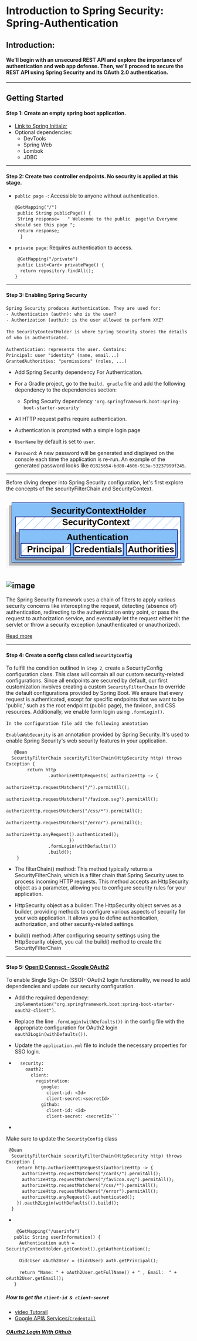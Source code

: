 # Introduction to Spring Security: Spring-Authentication

## Introduction:


#### We'll begin with an unsecured REST API and explore the importance of authentication and web app defense. Then, we'll proceed to secure the REST API using Spring Security and its OAuth 2.0 authentication.
 ---

Getting Started
---

#### Step 1: Create an empty spring boot application.

  - [Link to Spring Initialzr](https://start.spring.io/#!type=gradle-project&language=java&platformVersion=3.2.5&packaging=jar&jvmVersion=17&groupId=com.rtx.example&artifactId=demo-spring-authentication&name=demoSpringAuthentication&description=Demo%20project%20for%20Spring%20Boot&packageName=com.rtx.example.authentication&dependencies=lombok,mysql,web,h2,data-jdbc,devtools)
  - Optional dependencies:
    - DevTools
    - Spring Web
    - Lombok
    - JDBC
---
    
#### Step 2: Create two controller endpoints. No security is applied at this stage.

- `public page` -: Accessible to anyone without authentication.
  

      @GetMapping("/")
  	   public String publicPage() {
       String response=   " Welecome to the public  page!\n Everyone should see this page ";		
       return response;
  	    }

- `private page`:  Requires authentication to access.
   ```
    @GetMapping("/private")
    public List<Card> privatePage() {
     return repository.findAll();
   }

   ```
---
#### Step 3: Enabling Spring Security 

    Spring Security produces Authentication. They are used for:
    - Authentication (authn): who is the user?
    - Authorization (authz): is the user allowed to perform XYZ?

    The SecurityContextHolder is where Spring Security stores the details of who is authenticated.

    Authentication: represents the user. Contains:
    Principal: user "identity" (name, email...)
    GrantedAuthorities: "permissions" (roles, ...)
    
- Add Spring Security dependency For Authentication.
- For a Gradle project, go to the `build. gradle` file and add the following dependency to the dependencies section:

  - Spring Security dependency `'org.springframework.boot:spring-boot-starter-security'`

-  All HTTP request paths require authentication.
-  Authentication is prompted with a simple login page
- `UserName` by default is set to `user`.
- `Password`: A new password will be generated and displayed on the console each time the application is re-run. An example of the generated password looks like `01825654-bd80-4606-913a-53237999f245`.
  

--- 
 Before diving deeper into Spring Security configuration, let's first explore the concepts of the securityFilterChain  and SecurityContext.

 
![alt text](image.png)
-
![image](https://github.com/hsadeveloper/spring-security/assets/139012520/c6346228-82e3-4016-b23c-2f192ef6c4e0)
-
The Spring Security framework uses a chain of filters to apply various security concerns like intercepting the request, detecting (absence of) authentication, redirecting to the authentication entry point, or pass the request to authorization service, and eventually let the request either hit the servlet or throw a security exception (unauthenticated or unauthorized). 



[Read more](https://javarevisited.blogspot.com/2021/02/spring-security-interview-questions-answers-java.html#ixzz8YoVLwKkl)

---

#### Step 4: Create a config class called `SecurityConfig`

To fulfill the condition outlined in `Step 2`, create a SecurityConfig configuration class. This class will contain all our custom security-related configurations.
Since all endpoints are secured by default, our first customization involves creating a custom `SecurityFilterChain` to override the default configurations provided by Spring Boot. We ensure that every request is authenticated, except for specific endpoints that we want to be 'public,' such as the root endpoint (public page), the favicon, and CSS resources. Additionally, we enable form login using `.formLogin()`.




```In the configuration file add the following annotation ```

`EnableWebSecurity` is an annotation provided by Spring Security. It's used to enable Spring Security's web security features in your application.


       @Bean
      SecurityFilterChain securityFilterChain(HttpSecurity http) throws Exception {
            return http
                    .authorizeHttpRequests( authorizeHttp -> {
                                authorizeHttp.requestMatchers("/").permitAll();
                                authorizeHttp.requestMatchers("/favicon.svg").permitAll();
                                authorizeHttp.requestMatchers("/css/*").permitAll();
                                authorizeHttp.requestMatchers("/error").permitAll();
                                authorizeHttp.anyRequest().authenticated();
                            })
                    .formLogin(withDefaults())
                    .build();
        }

- The filterChain() method: This method typically returns a SecurityFilterChain, which is a filter chain that Spring Security uses to process incoming HTTP requests. This method accepts an 
                            HttpSecurity object as a parameter, allowing you to configure security rules for your application.
  
- HttpSecurity object as a builder: The HttpSecurity object serves as a builder, providing methods to configure various aspects of security for your web application. It allows you to define 
                                   authentication, authorization, and other security-related settings.
  
- build() method: After configuring security settings using the HttpSecurity object, you call the build() method to create the SecurityFilterChain

---
#### Step 5: [OpenID Connect - Google OAuth2 ](https://developers.google.com/identity/openid-connect/openid-connect)

To enable Single Sign-On (SSO)- OAuth2 login functionality, we need to add dependencies and update our security configuration. 

- Add the required dependency: `implementation("org.springframework.boot:spring-boot-starter-oauth2-client")`.
- Replace the line `.formLogin(withDefaults())` in the config file with the appropriate configuration for OAuth2 login ```oauth2Login(withDefaults())```.
  
- Update the `application.yml` file to include the necessary properties for SSO login.
  
-
  ```spring:
    security:
      oauth2:
        client:
          registration:
            google:
              client-id: <Id>
              client-secret:<secretId>
            github:
              client-id: <Id>
              client-secret: <secretId>```
  
-
Make sure to update the `SecurityConfig` class

     @Bean
      SecurityFilterChain securityFilterChain(HttpSecurity http) throws Exception {
        return http.authorizeHttpRequests(authorizeHttp -> {
          authorizeHttp.requestMatchers("/cards/").permitAll();
          authorizeHttp.requestMatchers("/favicon.svg").permitAll();
          authorizeHttp.requestMatchers("/css/*").permitAll();
          authorizeHttp.requestMatchers("/error").permitAll();
          authorizeHttp.anyRequest().authenticated();
        }).oauth2Login(withDefaults()).build();
      }

-

        @GetMapping("/userinfo")
       public String userInformation() {
         Authentication auth = SecurityContextHolder.getContext().getAuthentication();
     
         OidcUser oAuth2User = (OidcUser) auth.getPrincipal();
     
         return "Name: " + oAuth2User.getFullName() + " , Email:  " + oAuth2User.getEmail();
       }
 
##### How to get the ```client-id & client-secret```
 - [video Tutorail](https://www.youtube.com/watch?v=5TBffxNBTCs)
 - [Google API& Services/`Credentail`](https://console.cloud.google.com/apis/credentials?project=authentic-bongo-420019)

##### [OAuth2 Login With Github](https://www.youtube.com/watch?v=us0VjFiHogo) 






